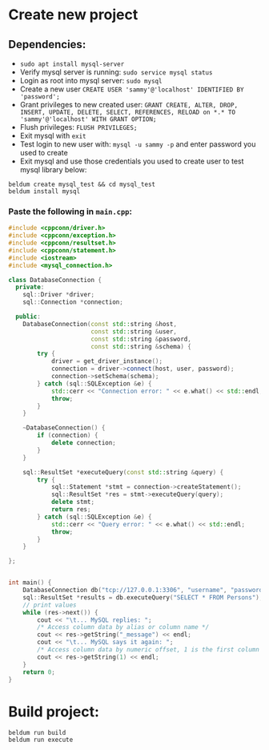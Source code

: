 
# Create new project

## Dependencies:
- `sudo apt install mysql-server`
- Verify mysql server is running: `sudo service mysql status`
- Login as root into mysql server: `sudo mysql`
- Create a new user `CREATE USER 'sammy'@'localhost' IDENTIFIED BY 'password';`
- Grant privileges to new created user: `GRANT CREATE, ALTER, DROP, INSERT, UPDATE, DELETE, SELECT, REFERENCES, RELOAD on *.* TO 'sammy'@'localhost' WITH GRANT OPTION;`
- Flush privileges: `FLUSH PRIVILEGES;`
- Exit mysql with `exit`
- Test login to new user with: `mysql -u sammy -p` and enter password you used to create
- Exit mysql and use those credentials you used to create user to test mysql library below:

```
beldum create mysql_test && cd mysql_test
beldum install mysql
```

### Paste the following in `main.cpp`:
```cpp
#include <cppconn/driver.h>
#include <cppconn/exception.h>
#include <cppconn/resultset.h>
#include <cppconn/statement.h>
#include <iostream>
#include <mysql_connection.h>

class DatabaseConnection {
  private:
    sql::Driver *driver;
    sql::Connection *connection;

  public:
    DatabaseConnection(const std::string &host,
                       const std::string &user,
                       const std::string &password,
                       const std::string &schema) {
        try {
            driver = get_driver_instance();
            connection = driver->connect(host, user, password);
            connection->setSchema(schema);
        } catch (sql::SQLException &e) {
            std::cerr << "Connection error: " << e.what() << std::endl;
            throw;
        }
    }

    ~DatabaseConnection() {
        if (connection) {
            delete connection;
        }
    }

    sql::ResultSet *executeQuery(const std::string &query) {
        try {
            sql::Statement *stmt = connection->createStatement();
            sql::ResultSet *res = stmt->executeQuery(query);
            delete stmt;
            return res;
        } catch (sql::SQLException &e) {
            std::cerr << "Query error: " << e.what() << std::endl;
            throw;
        }
    }

};


int main() {
    DatabaseConnection db("tcp://127.0.0.1:3306", "username", "password", "database");
    sql::ResultSet *results = db.executeQuery("SELECT * FROM Persons");
    // print values
    while (res->next()) {
        cout << "\t... MySQL replies: ";
        /* Access column data by alias or column name */
        cout << res->getString("_message") << endl;
        cout << "\t... MySQL says it again: ";
        /* Access column data by numeric offset, 1 is the first column */
        cout << res->getString(1) << endl;
    }
    return 0;
}
```

# Build project:
```
beldum run build
beldum run execute
```